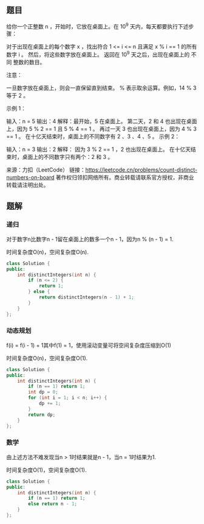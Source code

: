 ## 题目

给你一个正整数 n ，开始时，它放在桌面上。在 10<sup>9</sup> 天内，每天都要执行下述步骤：

对于出现在桌面上的每个数字 x ，找出符合 1 <= i <= n 且满足 x % i == 1 的所有数字 i 。
然后，将这些数字放在桌面上。
返回在 10<sup>9</sup> 天之后，出现在桌面上的 不同 整数的数目。

注意：

一旦数字放在桌面上，则会一直保留直到结束。
% 表示取余运算。例如，14 % 3 等于 2 。


示例 1：

输入：n = 5
输出：4
解释：最开始，5 在桌面上。 
第二天，2 和 4 也出现在桌面上，因为 5 % 2 == 1 且 5 % 4 == 1 。 
再过一天 3 也出现在桌面上，因为 4 % 3 == 1 。 
在十亿天结束时，桌面上的不同数字有 2 、3 、4 、5 。
示例 2：

输入：n = 3 
输出：2
解释： 
因为 3 % 2 == 1 ，2 也出现在桌面上。 
在十亿天结束时，桌面上的不同数字只有两个：2 和 3 。 

来源：力扣（LeetCode）
链接：https://leetcode.cn/problems/count-distinct-numbers-on-board
著作权归领扣网络所有。商业转载请联系官方授权，非商业转载请注明出处。

## 题解

### 递归

对于数字n比数字n - 1留在桌面上的数多一个n - 1，因为n % (n - 1) = 1.

时间复杂度O(n)，空间复杂度O(n).

```c++
class Solution {
public:
    int distinctIntegers(int n) {
        if (n <= 2) {
            return 1;
        } else {
            return distinctIntegers(n - 1) + 1;
        }
    }
};
```

### 动态规划

f(i) = f(i - 1) + 1其中f(1) = 1，使用滚动变量可将空间复杂度压缩到O(1)

时间复杂度O(n)，空间复杂度O(1).

```c++
class Solution {
public:
    int distinctIntegers(int n) {
        if (n == 1) return 1;
        int dp = 0;
        for (int i = 1; i < n; i++) {
            dp += 1;
        }
        return dp;
    }
};
```

### 数学

由上述方法不难发现当n > 1时结果就是n - 1，当n = 1时结果为1.

时间复杂度O(1)，空间复杂度O(1).

```c++
class Solution {
public:
    int distinctIntegers(int n) {
        if (n == 1) return 1;
        else return n - 1;
    }
};
```

